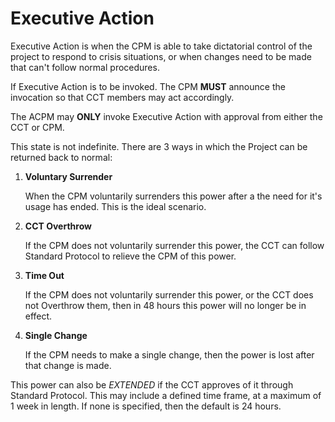 # Executive Action
Executive Action is when the CPM is able to take dictatorial control of the project to respond to crisis situations, or when changes need to be made that can't follow normal procedures.

If Executive Action is to be invoked. The CPM **MUST** announce the invocation so that CCT members may act accordingly.

The ACPM may **ONLY** invoke Executive Action with approval from either the CCT or CPM.

This state is not indefinite. There are 3 ways in which the Project can be returned back to normal:

1. **Voluntary Surrender**

	When the CPM voluntarily surrenders this power after a the need for it's usage has ended. This is the ideal scenario.
	
2. **CCT Overthrow**

	If the CPM does not voluntarily surrender this power, the CCT can follow Standard Protocol to relieve the CPM of this power.
	
3. **Time Out**

	If the CPM does not voluntarily surrender this power, or the CCT does not Overthrow them, then in 48 hours this power will no longer be in effect.

4. **Single Change**

	If the CPM needs to make a single change, then the power is lost after that change is made.
	
This power can also be _EXTENDED_ if the CCT approves of it through Standard Protocol. This may include a defined time frame, at a maximum of 1 week in length. If none is specified, then the default is 24 hours.